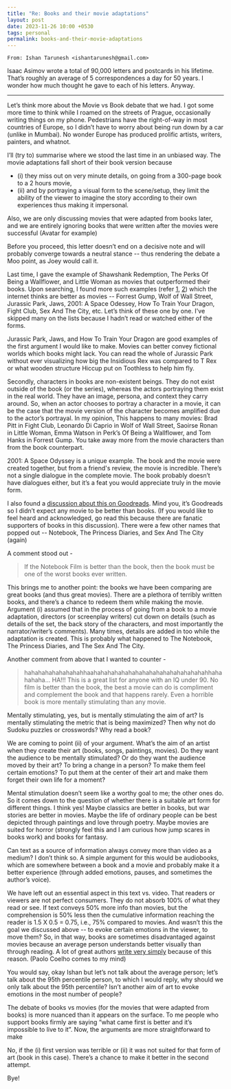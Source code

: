 ```yaml
---
title: "Re: Books and their movie adaptations"
layout: post
date: 2023-11-26 10:00 +0530
tags: personal
permalink: books-and-their-movie-adaptations
---
```


`From: Ishan Tarunesh <ishantarunesh@gmail.com>`

Isaac Asimov wrote a total of 90,000 letters and postcards in his lifetime. That’s roughly an average of 5 correspondences a day for 50 years. I wonder how much thought he gave to each of his letters. Anyway.
<hr>

Let’s think more about the Movie vs Book debate that we had. I got some more time to think while I roamed on the streets of Prague, occasionally writing things on my phone. Pedestrians have the right-of-way in most countries of Europe, so I didn’t have to worry about being run down by a car (unlike in Mumbai). No wonder Europe has produced prolific artists, writers, painters, and whatnot.

I’ll (try to) summarise where we stood the last time in an unbiased way. The movie adaptations fall short of their book version because 
- (i) they miss out on very minute details, on going from a 300-page book to a 2 hours movie, 
- (ii) and by portraying a visual form to the scene/setup, they limit the ability of the viewer to imagine the story according to their own experiences thus making it impersonal. 


Also, we are only discussing movies that were adapted from books later, and we are entirely ignoring books that were written after the movies were successful (Avatar for example)


Before you proceed, this letter doesn’t end on a decisive note and will probably converge towards a neutral stance -- thus rendering the debate a Moo point, as Joey would call it. 


Last time, I gave the example of Shawshank Redemption, The Perks Of Being a Wallflower, and Little Woman as movies that outperformed their books. Upon searching, I found more such examples (refer [<u>1</u>](https://lithub.com/22-more-adaptations-better-than-the-books-theyre-based-on/), [<u>2</u>](https://www.buzzfeed.com/julialynnrubin/movies-that-are-better-than-the-book)) which the internet thinks are better as movies -- Forrest Gump, Wolf of Wall Street, Jurassic Park, Jaws, 2001: A Space Odessey, How To Train Your Dragon, Fight Club, Sex And The City, etc. Let’s think of these one by one. I've skipped many on the lists because I hadn’t read or watched either of the forms. 


Jurassic Park, Jaws, and How To Train Your Dragon are good examples of the first argument I would like to make. Movies can better convey fictional worlds which books might lack. You can read the whole of Jurassic Park without ever visualizing how big the Insidious Rex was compared to T Rex or what wooden structure Hiccup put on Toothless to help him fly. 


Secondly, characters in books are non-existent beings. They do not exist outside of the book (or the series), whereas the actors portraying them exist in the real world. They have an image, persona, and context they carry around. So, when an actor chooses to portray a character in a movie, it can be the case that the movie version of the character becomes amplified due to the actor’s portrayal. In my opinion, This happens to many movies: Brad Pitt in Fight Club, Leonardo Di Caprio in Wolf of Wall Street, Saoirse Ronan in Little Woman, Emma Watson in Perk’s Of Being a Wallflower, and Tom Hanks in Forrest Gump. You take away more from the movie characters than from the book counterpart. 


2001: A Space Odyssey is a unique example. The book and the movie were created together, but from a friend's review, the movie is incredible. There’s not a single dialogue in the complete movie. The book probably doesn’t have dialogues either, but it’s a feat you would appreciate truly in the movie form. 


I also found a [<u>discussion about this on Goodreads</u>](https://www.goodreads.com/list/comments/104.The_MOVIE_was_BETTER_than_the_BOOK). Mind you, it’s Goodreads so I didn’t expect any movie to be better than books. (If you would like to feel heard and acknowledged, go read this because there are fanatic supporters of books in this discussion). There were a few other names that popped out -- Notebook, The Princess Diaries, and Sex And The City (again)


A comment stood out -
> If the Notebook Film is better than the book, then the book must be one of the worst books ever written.

This brings me to another point: the books we have been comparing are great books (and thus great movies). There are a plethora of terribly written books, and there’s a chance to redeem them while making the movie. Argument (i) assumed that in the process of going from a book to a movie adaptation, directors (or screenplay writers) cut down on details (such as details of the set, the back story of the characters, and most importantly the narrator/writer’s comments). Many times, details are added in too while the adaptation is created. This is probably what happened to The Notebook, The Princess Diaries, and The Sex And The City. 

Another comment from above that I wanted to counter - 

> hahahahahahahahahhaahahahahahahahahahahahahahahahahahhahahahaha... HA!!! This is a great list for anyone with an IQ under 90. No film is better than the book, the best a movie can do is compliment and complement the book and that happens rarely. Even a horrible book is more mentally stimulating than any movie.

Mentally stimulating, yes, but is mentally stimulating the aim of art? Is mentally stimulating the metric that is being maximized? Then why not do Sudoku puzzles or crosswords? Why read a book? 

We are coming to point (ii) of your argument. What’s the aim of an artist when they create their art (books, songs, paintings, movies). Do they want the audience to be mentally stimulated? Or do they want the audience moved by their art? To bring a change in a person? To make them feel certain emotions? To put them at the center of their art and make them forget their own life for a moment?

Mental stimulation doesn’t seem like a worthy goal to me; the other ones do. So it comes down to the question of whether there is a suitable art form for different things. I think yes! Maybe classics are better in books, but war stories are better in movies. Maybe the life of ordinary people can be best depicted through paintings and love through poetry. Maybe movies are suited for horror (strongly feel this and I am curious how jump scares in books work) and books for fantasy. 

Can text as a source of information always convey more than video as a medium? I don’t think so. A simple argument for this would be audiobooks, which are somewhere between a book and a movie and probably make it a better experience (through added emotions, pauses, and sometimes the author’s voice).

We have left out an essential aspect in this text vs. video. That readers or viewers are not perfect consumers. They do not absorb 100% of what they read or see. If text conveys 50% more info than movies, but the comprehension is 50% less then the cumulative information reaching the reader is 1.5 X 0.5 = 0.75, i.e., 75% compared to movies. And wasn’t this the goal we discussed above -- to evoke certain emotions in the viewer, to move them? So, in that way, books are sometimes disadvantaged against movies because an average person understands better visually than through reading. A lot of great authors [<u>write very simply</u>](http://www.paulgraham.com/simply.html) because of this reason. (Paolo Coelho comes to my mind)

You would say, okay Ishan but let’s not talk about the average person; let’s talk about the 95th percentile person, to which I would reply, why should we only talk about the 95th percentile? Isn’t another aim of art to evoke emotions in the most number of people? 

The debate of books vs movies (for the movies that were adapted from books) is more nuanced than it appears on the surface. To me people who support books firmly are saying “what came first is better and it’s impossible to live to it”. Now, the arguments are more straightforward to make

No, if the (i) first version was terrible or (ii) it was not suited for that form of art (book in this case). There’s a chance to make it better in the second attempt. 

Bye!